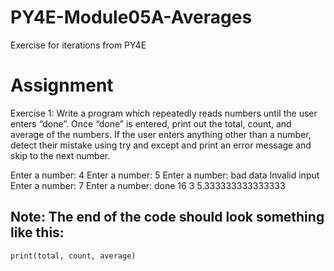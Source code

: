 # PY4E-Module05A-Averages
Exercise for iterations from PY4E

# Assignment
Exercise 1: Write a program which repeatedly reads numbers until the
user enters “done”. Once “done” is entered, print out the total, count,
and average of the numbers. If the user enters anything other than a
number, detect their mistake using try and except and print an error
message and skip to the next number.

Enter a number: 4
Enter a number: 5
Enter a number: bad data
Invalid input
Enter a number: 7
Enter a number: done
16 3 5.333333333333333

## Note: The end  of the code should look something like this:
```
print(total, count, average)
```
